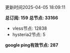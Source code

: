 更新时间2025-04-05 18:09:11

**总订阅: 159**
**总节点: 33166**
- vless节点: 12838
- hysteria2节点: 5

**google ping有效节点: 287**
